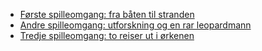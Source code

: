  - [Første spilleomgang: fra båten til stranden](./session-001.md)
 - [Andre spilleomgang: utforskning og en rar leopardmann](./session-002.md)
 - [Tredje spilleomgang: to reiser ut i ørkenen](./session-003.md)
